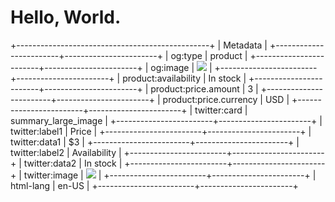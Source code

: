 # Hello, World.

+------------------------------------------------+
| Metadata                                       |
+------------------------+-----------------------+
| og:type                | product               |
+------------------------+-----------------------+
| og:image               | ![][image0]           |
+------------------------+-----------------------+
| product:availability   | In stock              |
+------------------------+-----------------------+
| product:price.amount   | 3                     |
+------------------------+-----------------------+
| product:price.currency | USD                   |
+------------------------+-----------------------+
| twitter:card           | summary\_large\_image |
+------------------------+-----------------------+
| twitter:label1         | Price                 |
+------------------------+-----------------------+
| twitter:data1          | $3                    |
+------------------------+-----------------------+
| twitter:label2         | Availability          |
+------------------------+-----------------------+
| twitter:data2          | In stock              |
+------------------------+-----------------------+
| twitter:image          | ![][image0]           |
+------------------------+-----------------------+
| html-lang              | en-US                 |
+------------------------+-----------------------+

[image0]: /meta-image.png